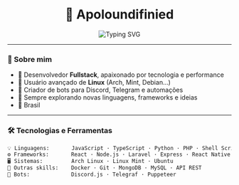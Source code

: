<h1 align="center">👾 Apoloundifinied</h1>

<p align="center">
  <img src="https://readme-typing-svg.demolab.com?font=Fira+Code&pause=1000&center=true&vCenter=true&width=435&lines=Olá%2C+me+chamo+Apoloundifinied!;Fullstack+Developer+💻;Linux+Enthusiast+🐧;Bot+Developer+🤖;Let's+create+something+insane!" alt="Typing SVG" />
</p>

---

### 🧠 Sobre mim

- 🔧 Desenvolvedor **Fullstack**, apaixonado por tecnologia e performance
- 🐧 Usuário avançado de **Linux** (Arch, Mint, Debian…)
- 🤖 Criador de bots para Discord, Telegram e automações
- 🚀 Sempre explorando novas linguagens, frameworks e ideias
- 📍 Brasil

---

### 🛠️ Tecnologias e Ferramentas

```bash
💡 Linguagens:       JavaScript · TypeScript · Python · PHP · Shell Script
⚙️ Frameworks:       React · Node.js · Laravel · Express · React Native
🖥️ Sistemas:         Arch Linux · Linux Mint · Ubuntu
🧠 Outras skills:    Docker · Git · MongoDB · MySQL · API REST
🤖 Bots:             Discord.js · Telegraf · Puppeteer
